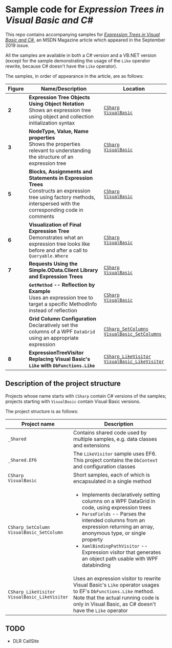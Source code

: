 # Sample code for _Expression Trees in Visual Basic and C#_

This repo contains accompanying samples for [_Expression Trees in Visual Basic and C#_](https://msdn.microsoft.com/en-us/magazine/mt833513), an MSDN Magazine article which appeared in the September 2019 issue.

All the samples are available in both a C# version and a VB.NET version (except for the sample demonstrating the usage of the `Like` operator rewrite, because C# doesn't have the `Like` operator).

The samples, in order of appearance in the article, are as follows:

| Figure | Name/Description | Location |
| --- | --- | --- |
| **2** | **Expression Tree Objects Using Object Notation**<br/>Shows an expression tree using object and collection initialization syntax | [`CSharp`](https://github.com/zspitz/ExpressionTreesInVBandCS/blob/master/CSharp/Program.cs#L37)<br/>[`VisualBasic`](https://github.com/zspitz/ExpressionTreesInVBandCS/blob/master/VisualBasic/Program.vb#L32) |
| **3** | **NodeType, Value, Name properties**<br/>Shows the properties relevant to understanding the structure of an expression tree | [`CSharp`](https://github.com/zspitz/ExpressionTreesInVBandCS/blob/master/CSharp/Program.cs#L42)<br/>[`VisualBasic`](https://github.com/zspitz/ExpressionTreesInVBandCS/blob/master/VisualBasic/Program.vb#L37) |
| **5** | **Blocks, Assignments and Statements in Expression Trees**<br/>Constructs an expression tree using factory methods, interspersed with the corresponding code in comments | [`CSharp`](https://github.com/zspitz/ExpressionTreesInVBandCS/blob/master/CSharp/Program.cs#L54)<br/>[`VisualBasic`](https://github.com/zspitz/ExpressionTreesInVBandCS/blob/master/VisualBasic/Program.vb#L49) |
| **6** | **Visualization of Final Expression Tree**<br/>Demonstrates what an expression tree looks like before and after a call to `Queryable.Where` | [`CSharp`](https://github.com/zspitz/ExpressionTreesInVBandCS/blob/master/CSharp/Program.cs#L100)<br/>[`VisualBasic`](https://github.com/zspitz/ExpressionTreesInVBandCS/blob/master/VisualBasic/Program.vb#L78) |
| **7** | **Requests Using the Simple.OData.Client Library and Expression Trees** | [`CSharp`](https://github.com/zspitz/ExpressionTreesInVBandCS/blob/master/CSharp/Program.cs#L114)<br/>[`VisualBasic`](https://github.com/zspitz/ExpressionTreesInVBandCS/blob/master/VisualBasic/Program.vb#L90) |
| | **`GetMethod` -- Reflection by Example**<br/>Uses an expression tree to target a specific MethodInfo instead of reflection | [`CSharp`](https://github.com/zspitz/ExpressionTreesInVBandCS/blob/master/CSharp/Program.cs#L136)<br/>[`VisualBasic`](https://github.com/zspitz/ExpressionTreesInVBandCS/blob/master/VisualBasic/Program.vb#L109) |
| | **Grid Column Configuration**<br/>Declaratively set the columns of a WPF `DataGrid` using an appropriate expression | [`CSharp_SetColumns`](https://github.com/zspitz/ExpressionTreesInVBandCS/blob/master/CSharp_SetColumns/MainWindow.xaml.cs)<br/>[`VisualBasic_SetColumns`](https://github.com/zspitz/ExpressionTreesInVBandCS/blob/master/VisualBasic_SetColumns/MainWindow.xaml.vb) |
| **8** | **ExpressionTreeVisitor Replacing Visual Basic's `Like` with `DbFunctions.Like`** | [`CSharp_LikeVisitor`](https://github.com/zspitz/ExpressionTreesInVBandCS/blob/master/CSharp_LikeVisitor/LikeVisitor.cs)<br/>[`VisualBasic_LikeVisitor`](https://github.com/zspitz/ExpressionTreesInVBandCS/blob/master/VisualBasic_LikeVisitor/LikeVisitor.vb) |

## Description of the project structure 

Projects whose name starts with `CSharp` contain C# versions of the samples; projects starting with `VisualBasic` contain Visual Basic versions.

The project structure is as follows:

| Project name | Description |
| --- | --- |
| `_Shared` | Contains shared code used by multiple samples, e.g. data classes and extensions |
| `_Shared.EF6` | The `LikeVisitor` sample uses EF6.  This project contains the `DbContext` and configuration classes |
| `CSharp`<br/>`VisualBasic` | Short samples, each of which is encapsulated in a single method |
| `CSharp_SetColumn`<br/>`VisualBasic_SetColumn` | <ul><li>Implements declaratively setting columns on a WPF DataGrid in code, using expression trees</li><li>`ParseFields` -- Parses the intended columns from an expression returning an array, anonymous type, or single property</li><li>`XamlBindingPathVisitor` -- Expression visitor that generates an object path usable with WPF databinding</li></ul> |
| `CSharp_LikeVisitor`<br/>`VisualBasic_LikeVisitor` | Uses an expression visitor to rewrite Visual Basic's `Like` operator usages to EF's `DbFunctions.Like` method.<br/>Note that the actual running code is only in Visual Basic, as C# doesn't have the `Like` operator |

## TODO

* DLR CallSite
